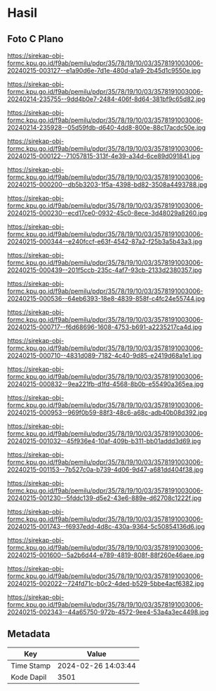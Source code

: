 # Hasil

## Foto C Plano

https://sirekap-obj-formc.kpu.go.id/f9ab/pemilu/pdpr/35/78/19/10/03/3578191003006-20240215-003127--e1a90d6e-7d1e-480d-a1a9-2b45d1c9550e.jpg

https://sirekap-obj-formc.kpu.go.id/f9ab/pemilu/pdpr/35/78/19/10/03/3578191003006-20240214-235755--9dd4b0e7-2484-406f-8d64-381bf9c65d82.jpg

https://sirekap-obj-formc.kpu.go.id/f9ab/pemilu/pdpr/35/78/19/10/03/3578191003006-20240214-235928--05d59fdb-d640-4dd8-800e-88c17acdc50e.jpg

https://sirekap-obj-formc.kpu.go.id/f9ab/pemilu/pdpr/35/78/19/10/03/3578191003006-20240215-000122--71057815-313f-4e39-a34d-6ce89d091841.jpg

https://sirekap-obj-formc.kpu.go.id/f9ab/pemilu/pdpr/35/78/19/10/03/3578191003006-20240215-000200--db5b3203-1f5a-4398-bd82-3508a4493788.jpg

https://sirekap-obj-formc.kpu.go.id/f9ab/pemilu/pdpr/35/78/19/10/03/3578191003006-20240215-000230--ecd17ce0-0932-45c0-8ece-3d48029a8260.jpg

https://sirekap-obj-formc.kpu.go.id/f9ab/pemilu/pdpr/35/78/19/10/03/3578191003006-20240215-000344--e240fccf-e63f-4542-87a2-f25b3a5b43a3.jpg

https://sirekap-obj-formc.kpu.go.id/f9ab/pemilu/pdpr/35/78/19/10/03/3578191003006-20240215-000439--201f5ccb-235c-4af7-93cb-2133d2380357.jpg

https://sirekap-obj-formc.kpu.go.id/f9ab/pemilu/pdpr/35/78/19/10/03/3578191003006-20240215-000536--64eb6393-18e8-4839-858f-c4fc24e55744.jpg

https://sirekap-obj-formc.kpu.go.id/f9ab/pemilu/pdpr/35/78/19/10/03/3578191003006-20240215-000717--f6d68696-1608-4753-b691-a2235217ca4d.jpg

https://sirekap-obj-formc.kpu.go.id/f9ab/pemilu/pdpr/35/78/19/10/03/3578191003006-20240215-000710--4831d089-7182-4c40-9d85-e2419d68a1e1.jpg

https://sirekap-obj-formc.kpu.go.id/f9ab/pemilu/pdpr/35/78/19/10/03/3578191003006-20240215-000832--9ea221fb-d1fd-4568-8b0b-e55490a365ea.jpg

https://sirekap-obj-formc.kpu.go.id/f9ab/pemilu/pdpr/35/78/19/10/03/3578191003006-20240215-000953--969f0b59-88f3-48c6-a68c-adb40b08d392.jpg

https://sirekap-obj-formc.kpu.go.id/f9ab/pemilu/pdpr/35/78/19/10/03/3578191003006-20240215-001032--45f936e4-10af-409b-b311-bb01addd3d69.jpg

https://sirekap-obj-formc.kpu.go.id/f9ab/pemilu/pdpr/35/78/19/10/03/3578191003006-20240215-001153--7b527c0a-b739-4d06-9d47-a681dd404f38.jpg

https://sirekap-obj-formc.kpu.go.id/f9ab/pemilu/pdpr/35/78/19/10/03/3578191003006-20240215-001230--5fddc139-d5e2-43e6-889e-d62708c1222f.jpg

https://sirekap-obj-formc.kpu.go.id/f9ab/pemilu/pdpr/35/78/19/10/03/3578191003006-20240215-001743--f6937edd-4d8c-430a-9364-5c50854136d6.jpg

https://sirekap-obj-formc.kpu.go.id/f9ab/pemilu/pdpr/35/78/19/10/03/3578191003006-20240215-001600--5a2b6d44-e789-4819-808f-88f260e46aee.jpg

https://sirekap-obj-formc.kpu.go.id/f9ab/pemilu/pdpr/35/78/19/10/03/3578191003006-20240215-002022--724fd71c-b0c2-4ded-b529-5bbe4acf6382.jpg

https://sirekap-obj-formc.kpu.go.id/f9ab/pemilu/pdpr/35/78/19/10/03/3578191003006-20240215-002343--44a65750-972b-4572-9ee4-53a4a3ec4498.jpg


## Metadata

| Key        | Value               |
| ---------- | ------------------- |
| Time Stamp | 2024-02-26 14:03:44 |
| Kode Dapil | 3501                |



